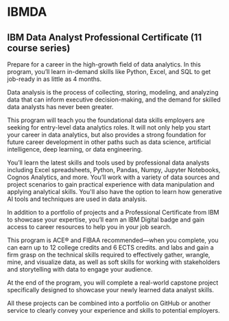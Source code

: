 # IBMDA 

## IBM Data Analyst Professional Certificate (11 course series)

Prepare for a career in the high-growth field of data analytics. In this program, you’ll learn in-demand skills like Python, Excel, and SQL to get job-ready in as little as 4 months.

Data analysis is the process of collecting, storing, modeling, and analyzing data that can inform executive decision-making, and the demand for skilled data analysts has never been greater. 

This program will teach you the foundational data skills employers are seeking for entry-level data analytics roles. It will not only help you start your career in data analytics, but also provides a strong foundation for future career development in other paths such as data science, artificial intelligence, deep learning, or data engineering. 

You’ll learn the latest skills and tools used by professional data analysts including Excel spreadsheets, Python, Pandas, Numpy, Jupyter Notebooks, Cognos Analytics, and more. You’ll work with a variety of data sources and project scenarios to gain practical experience with data manipulation and applying analytical skills. You'll also have the option to learn how generative AI tools and techniques are used in data analysis.

In addition to a portfolio of projects and a Professional Certificate from IBM to showcase your expertise, you’ll earn an IBM Digital badge and gain access to career resources to help you in your job search.

This program is ACE® and FIBAA recommended—when you complete, you can earn up to 12 college credits and 6 ECTS credits. and labs and gain a firm grasp on the technical skills required to effectively gather, wrangle, mine, and visualize data, as well as soft skills for working with stakeholders and storytelling with data to engage your audience. 

 At the end of the program, you will complete a real-world capstone project specifically designed to showcase your newly learned data analyst skills. 

 All these projects can be combined into a portfolio on GitHub or another service to clearly convey your experience and skills to potential employers.
